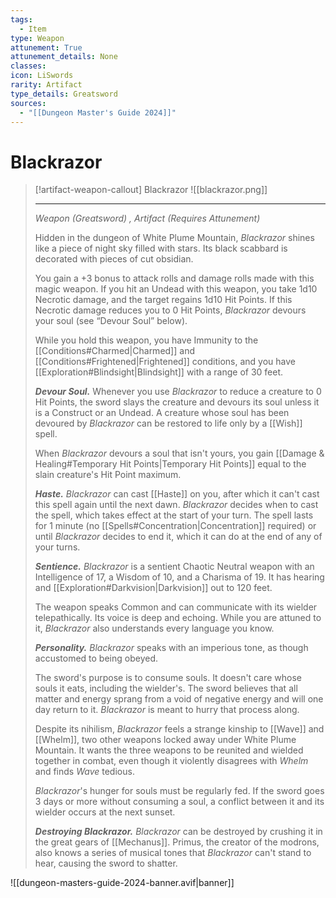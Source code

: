 ```yaml
---
tags:
  - Item
type: Weapon
attunement: True
attunement_details: None
classes:
icon: LiSwords
rarity: Artifact
type_details: Greatsword
sources: 
  - "[[Dungeon Master's Guide 2024]]"
---
```

# Blackrazor
>[!artifact-weapon-callout] Blackrazor
>![[blackrazor.png]]
>
>- - -
>_Weapon (Greatsword) , Artifact (Requires Attunement)_
>
>Hidden in the dungeon of White Plume Mountain, _Blackrazor_ shines like a piece of night sky filled with stars. Its black scabbard is decorated with pieces of cut obsidian.
>
>You gain a +3 bonus to attack rolls and damage rolls made with this magic weapon. If you hit an Undead with this weapon, you take 1d10 Necrotic damage, and the target regains 1d10 Hit Points. If this Necrotic damage reduces you to 0 Hit Points, _Blackrazor_ devours your soul (see “Devour Soul” below).
>
>While you hold this weapon, you have Immunity to the [[Conditions#Charmed\|Charmed]] and [[Conditions#Frightened\|Frightened]] conditions, and you have [[Exploration#Blindsight\|Blindsight]] with a range of 30 feet.
>
>**_Devour Soul._** Whenever you use _Blackrazor_ to reduce a creature to 0 Hit Points, the sword slays the creature and devours its soul unless it is a Construct or an Undead. A creature whose soul has been devoured by _Blackrazor_ can be restored to life only by a [[Wish]] spell.
>
>When _Blackrazor_ devours a soul that isn't yours, you gain [[Damage & Healing#Temporary Hit Points\|Temporary Hit Points]] equal to the slain creature's Hit Point maximum.
>
>**_Haste._** _Blackrazor_ can cast [[Haste]] on you, after which it can't cast this spell again until the next dawn. _Blackrazor_ decides when to cast the spell, which takes effect at the start of your turn. The spell lasts for 1 minute (no [[Spells#Concentration\|Concentration]] required) or until _Blackrazor_ decides to end it, which it can do at the end of any of your turns.
>
>**_Sentience._** _Blackrazor_ is a sentient Chaotic Neutral weapon with an Intelligence of 17, a Wisdom of 10, and a Charisma of 19. It has hearing and [[Exploration#Darkvision\|Darkvision]] out to 120 feet.
>
>The weapon speaks Common and can communicate with its wielder telepathically. Its voice is deep and echoing. While you are attuned to it, _Blackrazor_ also understands every language you know.
>
>**_Personality._** _Blackrazor_ speaks with an imperious tone, as though accustomed to being obeyed.
>
>The sword's purpose is to consume souls. It doesn't care whose souls it eats, including the wielder's. The sword believes that all matter and energy sprang from a void of negative energy and will one day return to it. _Blackrazor_ is meant to hurry that process along.
>
>Despite its nihilism, _Blackrazor_ feels a strange kinship to [[Wave]] and [[Whelm]], two other weapons locked away under White Plume Mountain. It wants the three weapons to be reunited and wielded together in combat, even though it violently disagrees with _Whelm_ and finds _Wave_ tedious.
>
>_Blackrazor_'s hunger for souls must be regularly fed. If the sword goes 3 days or more without consuming a soul, a conflict between it and its wielder occurs at the next sunset.
>
>**_Destroying Blackrazor._** _Blackrazor_ can be destroyed by crushing it in the great gears of [[Mechanus]]. Primus, the creator of the modrons, also knows a series of musical tones that _Blackrazor_ can't stand to hear, causing the sword to shatter.
>


![[dungeon-masters-guide-2024-banner.avif|banner]]